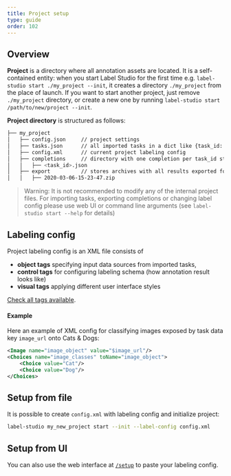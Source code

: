 ```yaml
---
title: Project setup
type: guide
order: 102
---
```


## Overview

**Project** is a directory where all annotation assets are located. It is a self-contained entity: when you start Label Studio for the first time e.g. `label-studio start ./my_project --init`,
it creates a directory `./my_project` from the place of launch. 
If you want to start another project, just remove `./my_project` directory, or create a new one by running `label-studio start /path/to/new/project --init`.

**Project directory** is structured as follows:

```bash
├── my_project
│   ├── config.json     // project settings
│   ├── tasks.json      // all imported tasks in a dict like {task_id: task}
│   ├── config.xml      // current project labeling config
│   ├── completions     // directory with one completion per task_id stored in one file
│   │   ├── <task_id>.json
│   ├── export          // stores archives with all results exported form web UI 
│   │   ├── 2020-03-06-15-23-47.zip
```

> Warning: It is not recommended to modify any of the internal project files. For importing tasks, exporting completions or changing label config please use web UI or command line arguments (see `label-studio start --help` for details)

## Labeling config
Project labeling config is an XML file consists of 
- **object tags** specifying input data sources from imported tasks,
- **control tags** for configuring labeling schema (how annotation result looks like)
- **visual tags** applying different user interface styles

[Check all tags available](/tags).

#### Example
Here an example of XML config for classifying images exposed by task data key `image_url` onto Cats & Dogs:

```xml
<Image name="image_object" value="$image_url"/>
<Choices name="image_classes" toName="image_object">
    <Choice value="Cat"/>
    <Choice value="Dog"/>
</Choices>
```

## Setup from file

It is possible to create `config.xml` with labeling config and initialize project:

```bash
label-studio my_new_project start --init --label-config config.xml
```

## Setup from UI

You can also use the web interface at [`/setup`](http://localhost:8200/setup) to paste your labeling config.
